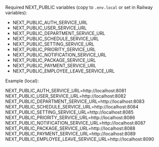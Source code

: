 Required NEXT_PUBLIC variables (copy to `.env.local` or set in Railway variables):

- NEXT_PUBLIC_AUTH_SERVICE_URL
- NEXT_PUBLIC_USER_SERVICE_URL
- NEXT_PUBLIC_DEPARTMENT_SERVICE_URL
- NEXT_PUBLIC_SCHEDULE_SERVICE_URL
- NEXT_PUBLIC_SETTING_SERVICE_URL
- NEXT_PUBLIC_PRIORITY_SERVICE_URL
- NEXT_PUBLIC_NOTIFICATION_SERVICE_URL
- NEXT_PUBLIC_PACKAGE_SERVICE_URL
- NEXT_PUBLIC_PAYMENT_SERVICE_URL
- NEXT_PUBLIC_EMPLOYEE_LEAVE_SERVICE_URL

Example (local):

NEXT_PUBLIC_AUTH_SERVICE_URL=http://localhost:8081
NEXT_PUBLIC_USER_SERVICE_URL=http://localhost:8082
NEXT_PUBLIC_DEPARTMENT_SERVICE_URL=http://localhost:8083
NEXT_PUBLIC_SCHEDULE_SERVICE_URL=http://localhost:8084
NEXT_PUBLIC_SETTING_SERVICE_URL=http://localhost:8085
NEXT_PUBLIC_PRIORITY_SERVICE_URL=http://localhost:8086
NEXT_PUBLIC_NOTIFICATION_SERVICE_URL=http://localhost:8087
NEXT_PUBLIC_PACKAGE_SERVICE_URL=http://localhost:8088
NEXT_PUBLIC_PAYMENT_SERVICE_URL=http://localhost:8089
NEXT_PUBLIC_EMPLOYEE_LEAVE_SERVICE_URL=http://localhost:8090

